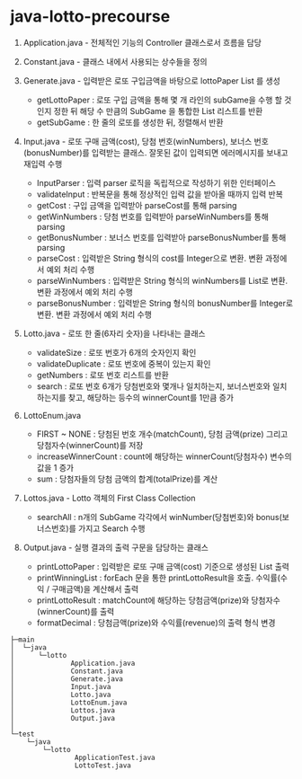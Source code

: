# java-lotto-precourse

1. Application.java - 전체적인 기능의 Controller 클래스로서 흐름을 담당


2. Constant.java - 클래스 내에서 사용되는 상수들을 정의


3. Generate.java - 입력받은 로또 구입금액을 바탕으로 lottoPaper List 를 생성  
   * getLottoPaper : 로또 구입 금액을 통해 몇 개 라인의 subGame을 수행 할 것인지 정한 뒤 해당 수 만큼의 SubGame 을 통합한 List<Lotto> 리스트를 반환
   * getSubGame : 한 줄의 로또를 생성한 뒤, 정렬해서 반환


4. Input.java - 로또 구매 금액(cost), 당첨 번호(winNumbers), 보너스 번호(bonusNumber)를 입력받는 클래스. 잘못된 값이 입력되면 에러메시지를 보내고 재입력 수행
   * InputParser : 입력 parser 로직을 독립적으로 작성하기 위한 인터페이스
   * validateInput : 반복문을 통해 정상적인 입력 값을 받아올 때까지 입력 반복
   * getCost : 구입 금액을 입력받아 parseCost를 통해 parsing
   * getWinNumbers : 당첨 번호를 입력받아 parseWinNumbers를 통해 parsing
   * getBonusNumber : 보너스 번호를 입력받아 parseBonusNumber를 통해 parsing
   * parseCost : 입력받은 String 형식의 cost를 Integer으로 변환. 변환 과정에서 예외 처리 수행
   * parseWinNumbers : 입력받은 String 형식의 winNumbers를 List<Integer>로 변환. 변환 과정에서 예외 처리 수행
   * parseBonusNumber : 입력받은 String 형식의 bonusNumber를 Integer로 변환. 변환 과정에서 예외 처리 수행


5. Lotto.java - 로또 한 줄(6자리 숫자)을 나타내는 클래스
   * validateSize : 로또 번호가 6개의 숫자인지 확인
   * validateDuplicate : 로또 번호에 중복이 있는지 확인
   * getNumbers : 로또 번호 리스트를 반환
   * search : 로또 번호 6개가 당첨번호와 몇개나 일치하는지, 보너스번호와 일치하는지를 찾고, 해당하는 등수의 winnerCount를 1만큼 증가


6. LottoEnum.java
   * FIRST ~ NONE : 당첨된 번호 개수(matchCount), 당첨 금액(prize) 그리고 당첨자수(winnerCount)를 저장
   * increaseWinnerCount : count에 해당하는 winnerCount(당첨자수) 변수의 값을 1 증가
   * sum : 당첨자들의 당첨 금액의 합계(totalPrize)를 계산


7. Lottos.java - Lotto 객체의 First Class Collection
    * searchAll : n개의 SubGame 각각에서 winNumber(당첨번호)와 bonus(보너스번호)를 가지고 Search 수행


8. Output.java - 실행 결과의 출력 구문을 담당하는 클래스
   * printLottoPaper : 입력받은 로또 구매 금액(cost) 기준으로 생성된 List<Lotto> 출력
   * printWinningList : forEach 문을 통한 printLottoResult을 호출. 수익률(수익 / 구매금액)을 계산해서 출력
   * printLottoResult : matchCount에 해당하는 당첨금액(prize)와 당첨자수(winnerCount)를 출력
   * formatDecimal : 당첨금액(prize)와 수익률(revenue)의 출력 형식 변경

```
├─main
│  └─java
│      └─lotto
│              Application.java
│              Constant.java
│              Generate.java
│              Input.java
│              Lotto.java
│              LottoEnum.java
│              Lottos.java
│              Output.java
│
└─test
    └─java
        └─lotto
                ApplicationTest.java
                LottoTest.java
